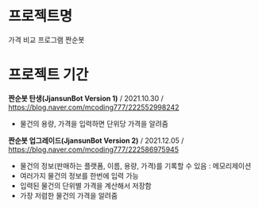 # 프로젝트명
가격 비교 프로그램 짠순봇

# 프로젝트 기간
**짠순봇 탄생(JjansunBot Version 1)** / 2021.10.30 / https://blog.naver.com/mcoding777/222552998242
- 물건의 용량, 가격을 입력하면 단위당 가격을 알려줌

**짠순봇 업그레이드(JjansunBot Version 2)** / 2021.12.05 / https://blog.naver.com/mcoding777/222586975945
- 물건의 정보(판매하는 플랫폼, 이름, 용량, 가격)를 기록할 수 있음 : 메모리제이션
- 여러가지 물건의 정보를 한번에 입력 가능
- 입력된 물건의 단위별 가격을 계산해서 저장함
- 가장 저렴한 물건의 가격을 알려줌


